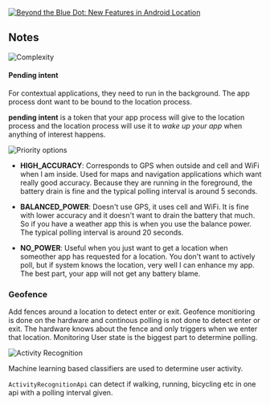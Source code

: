 [![Beyond the Blue Dot: New Features in Android Location](http://i.imgur.com/J8XJFsG.png)](http://www.youtube.com/watch?v=Bte_GHuxUGc)

## Notes

![Complexity](http://i.imgur.com/DdhJEn0.jpg)

#### Pending intent

For contextual applications, they need to run in the background. The app process dont want to be bound to the location process.

**pending intent** is a token that your app process will give to the location process and the location process will use it to *wake up your app* when anything of interest happens.

![Priority options](http://i.imgur.com/348ofkk.jpg)

* **HIGH_ACCURACY**: Corresponds to GPS when outside and cell and WiFi when I am inside. Used for maps and navigation applications which want really good accuracy. Because they are running in the foreground, the battery drain is fine and the typical polling interval is around 5 seconds.

* **BALANCED_POWER**: Doesn't use GPS, it uses cell and WiFi. It is fine with lower accuracy and it doesn't want to drain the battery that much. So if you have a weather app this is when you use the balance power. The typical polling interval is around 20 seconds.

* **NO_POWER**: Useful when you just want to get a location when someother app has requested for a location. You don't want to actively poll, but if system knows the location, very well I can enhance my app. The best part, your app will not get any battery blame.

### Geofence

Add fences around a location to detect enter or exit. Geofence monitioring is done on the hardware and continous polling is not done to detect enter or exit. The hardware knows about the fence and only triggers when we enter that location. Monitoring User state is the biggest part to determine polling.

![Activity Recognition](http://i.imgur.com/pjuhvgM.jpg)

Machine learning based classifiers are used to determine user activity.

```ActivityRecognitionApi``` can detect if walking, running, bicycling etc in one api with a polling interval given.
